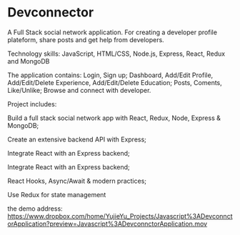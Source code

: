 # Devconnector

A Full Stack social network application. 
For creating a developer profile plateform, share posts and get help from developers.

Technology skills: JavaScript, HTML/CSS, Node.js, Express, React, Redux and MongoDB

The application contains: 
                          Login, Sign up;
                          Dashboard, Add/Edit Profile, Add/Edit/Delete Experience, Add/Edit/Delete Education;
                          Posts, Coments, Like/Unlike;
                          Browse and connect with developer.
                      
                      
Project includes:

Build a full stack social network app with React, Redux, Node, Express & MongoDB;

Create an extensive backend API with Express;

Integrate React with an Express backend;

Integrate React with an Express backend;

React Hooks, Async/Await & modern practices;

Use Redux for state management
                          
                          
the demo address: https://www.dropbox.com/home/YujieYu_Projects/Javascript%3ADevconnctorApplication?preview=Javascript%3ADevconnctorApplication.mov
